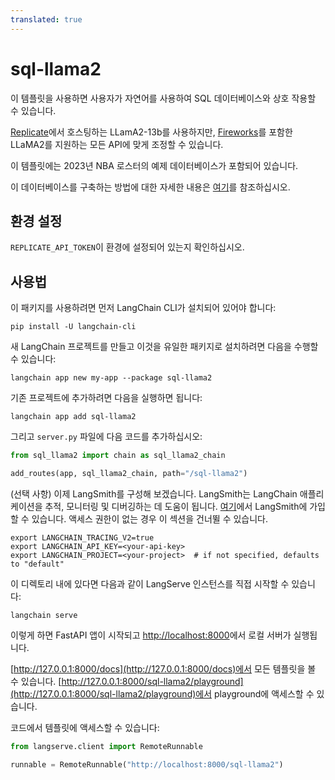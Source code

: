 ```yaml
---
translated: true
---
```


# sql-llama2

이 템플릿을 사용하면 사용자가 자연어를 사용하여 SQL 데이터베이스와 상호 작용할 수 있습니다.

[Replicate](https://python.langchain.com/docs/integrations/llms/replicate)에서 호스팅하는 LLamA2-13b를 사용하지만, [Fireworks](https://python.langchain.com/docs/integrations/chat/fireworks)를 포함한 LLaMA2를 지원하는 모든 API에 맞게 조정할 수 있습니다.

이 템플릿에는 2023년 NBA 로스터의 예제 데이터베이스가 포함되어 있습니다.

이 데이터베이스를 구축하는 방법에 대한 자세한 내용은 [여기](https://github.com/facebookresearch/llama-recipes/blob/main/demo_apps/StructuredLlama.ipynb)를 참조하십시오.

## 환경 설정

`REPLICATE_API_TOKEN`이 환경에 설정되어 있는지 확인하십시오.

## 사용법

이 패키지를 사용하려면 먼저 LangChain CLI가 설치되어 있어야 합니다:

```shell
pip install -U langchain-cli
```

새 LangChain 프로젝트를 만들고 이것을 유일한 패키지로 설치하려면 다음을 수행할 수 있습니다:

```shell
langchain app new my-app --package sql-llama2
```

기존 프로젝트에 추가하려면 다음을 실행하면 됩니다:

```shell
langchain app add sql-llama2
```

그리고 `server.py` 파일에 다음 코드를 추가하십시오:

```python
from sql_llama2 import chain as sql_llama2_chain

add_routes(app, sql_llama2_chain, path="/sql-llama2")
```

(선택 사항) 이제 LangSmith를 구성해 보겠습니다.
LangSmith는 LangChain 애플리케이션을 추적, 모니터링 및 디버깅하는 데 도움이 됩니다.
[여기](https://smith.langchain.com/)에서 LangSmith에 가입할 수 있습니다.
액세스 권한이 없는 경우 이 섹션을 건너뛸 수 있습니다.

```shell
export LANGCHAIN_TRACING_V2=true
export LANGCHAIN_API_KEY=<your-api-key>
export LANGCHAIN_PROJECT=<your-project>  # if not specified, defaults to "default"
```

이 디렉토리 내에 있다면 다음과 같이 LangServe 인스턴스를 직접 시작할 수 있습니다:

```shell
langchain serve
```

이렇게 하면 FastAPI 앱이 시작되고 [http://localhost:8000](http://localhost:8000)에서 로컬 서버가 실행됩니다.

[http://127.0.0.1:8000/docs](http://127.0.0.1:8000/docs)에서 모든 템플릿을 볼 수 있습니다.
[http://127.0.0.1:8000/sql-llama2/playground](http://127.0.0.1:8000/sql-llama2/playground)에서 playground에 액세스할 수 있습니다.

코드에서 템플릿에 액세스할 수 있습니다:

```python
from langserve.client import RemoteRunnable

runnable = RemoteRunnable("http://localhost:8000/sql-llama2")
```

